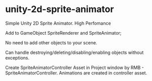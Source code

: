 # unity-2d-sprite-animator

Simple Unity 2D Sprite Animator. High Perfomance

Add to GameObject SpriteRenderer and SpriteAnimator;

No need to add other objects to your scene.

Can handle destroying/deleting/disabling/enabling objects without exceptions.


Create SpriteAnimatorController Asset in Project window by RMB - SpriteAnimatorController.
Animations are created in controller asset.
